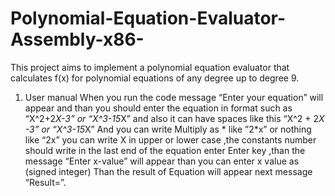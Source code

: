 # Polynomial-Equation-Evaluator-Assembly-x86-
This project aims to implement a polynomial equation evaluator that calculates f(x) for polynomial equations of any degree up to degree 9.

1.	User manual
	When you run the code message “Enter your equation” will appear and than you should enter the equation in format such as “X^2+2*X-3” or “X^3-15*X” and also it can have spaces like this  “X^2 + 2*X -3” or “X^3-15*X”
And you can write Multiply as * like ”2*x” or nothing like “2x” you can write X in upper or lower case ,the constants number should write in the last end of the equation enter Enter key ,than the message “Enter x-value” will appear than you can enter x value as (signed integer) 
Than the result of Equation will appear next message “Result=”.
	
